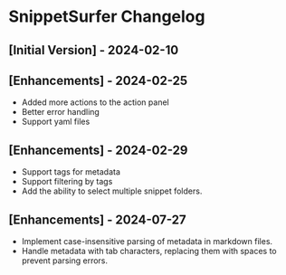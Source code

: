 # SnippetSurfer Changelog

## [Initial Version] - 2024-02-10

## [Enhancements] - 2024-02-25
- Added more actions to the action panel
- Better error handling
- Support yaml files

## [Enhancements] - 2024-02-29
- Support tags for metadata
- Support filtering by tags
- Add the ability to select multiple snippet folders.

## [Enhancements] - 2024-07-27
- Implement case-insensitive parsing of metadata in markdown files.
- Handle metadata with tab characters, replacing them with spaces to prevent parsing errors.
